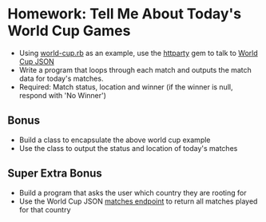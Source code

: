 Homework: Tell Me About Today's World Cup Games
===============================================

* Using [world-cup.rb](https://github.com/ga-students/BEWD-LA-05/blob/master/01-ruby/hashes/world-cup.rb) as an example, use the [httparty](https://github.com/jnunemaker/httparty) gem to talk to [World Cup JSON](http://worldcup.sfg.io/)
* Write a program that loops through each match and outputs the match data for today's matches.
* Required: Match status, location and winner (if the winner is null, respond with 'No Winner')

Bonus
-----

* Build a class to encapsulate the above world cup example
* Use the class to output the status and location of today's matches

Super Extra Bonus
------

* Build a program that asks the user which country they are rooting for
* Use the World Cup JSON [matches endpoint](http://worldcup.sfg.io/matches) to return all matches played for that country

